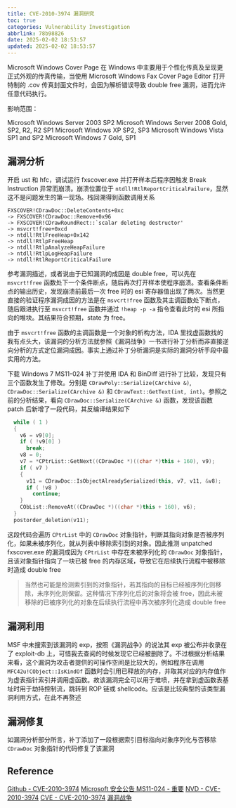 ```yaml
---
title: CVE-2010-3974 漏洞研究
toc: true
categories: Vulnerability Investigation
abbrlink: 78b98826
date: 2025-02-02 18:53:57
updated: 2025-02-02 18:53:57
---
```


Microsoft Windows Cover Page 在 Windows 中主要用于个性化传真及呈现更正式外观的传真传输，当使用 Microsoft Windows Fax Cover Page Editor 打开特制的 .cov 传真封面文件时，会因为解析错误导致 double free 漏洞，进而允许任意代码执行。

影响范围：

Microsoft Windows Server 2003 SP2
Microsoft Windows Server 2008 Gold, SP2, R2, R2 SP1
Microsoft Windows XP SP2, SP3
Microsoft Windows Vista SP1 and SP2
Microsoft Windows 7 Gold, SP1

## 漏洞分析

开启 ust 和 hfc，调试运行 fxscover.exe 并打开样本后程序因触发 Break Instruction 异常而崩溃。崩溃位置位于 `ntdll!RtlReportCriticalFailure`，显然这不是问题发生的第一现场。栈回溯得到函数调用关系

```plaintext
FXSCOVER!CDrawDoc::DeleteContents+0xc
-> FXSCOVER!CDrawDoc::Remove+0x96
-> FXSCOVER!CDrawRoundRect::`scalar deleting destructor'
-> msvcrt!free+0xcd
-> ntdll!RtlFreeHeap+0x142
-> ntdll!RtlpFreeHeap
-> ntdll!RtlpAnalyzeHeapFailure
-> ntdll!RtlpLogHeapFailure
-> ntdll!RtlReportCriticalFailure
```

参考漏洞描述，或者说由于已知漏洞的成因是 double free，可以先在 `msvcrt!free` 函数处下一个条件断点，随后再次打开样本使程序崩溃。查看条件断点的输出历史，发现崩溃前最后一次 free 时的 esi 寄存器值出现了两次。当然更直接的验证程序漏洞成因的方法是在 `msvcrt!free` 函数及其主调函数处下断点，随后跟进执行至 `msvcrt!free` 函数并通过 `!heap -p -a` 指令查看此时的 esi 所指向的堆块。其结果符合预期，state 为 free。

由于 `msvcrt!free` 函数的主调函数是一个对象的析构方法，IDA 里找虚函数找的我有点头大，该漏洞的分析方法就参照《漏洞战争》一书进行补丁分析而非直接逆向分析的方式定位漏洞成因。事实上通过补丁分析漏洞是实际的漏洞分析手段中最实用的方法。

下载 Windows 7 MS11-024 补丁并使用 IDA 和 BinDiff 进行补丁比较，发现只有三个函数发生了修改。分别是 `CDrawPoly::Serialize(CArchive &)`, `CDrawDoc::Serialize(CArchive &)` 和 `CDrawText::GetText(int, int)`。参照之前的分析结果，看向 `CDrawDoc::Serialize(CArchive &)` 函数，发现该函数 patch 后新增了一段代码，其反编译结果如下

```C++
  while ( 1 )
  {
    v6 = v9[0];
    if ( !v9[0] )
      break;
    v8 = 0;
    v7 = *CPtrList::GetNext((CDrawDoc *)((char *)this + 160), v9);
    if ( v7 )
    {
      v11 = CDrawDoc::IsObjectAlreadySerialized(this, v7, v11, &v8);
      if ( !v8 )
        continue;
    }
    CObList::RemoveAt((CDrawDoc *)((char *)this + 160), v6);
  }
  postorder_deletion(v11);
```

这段代码会遍历 `CPtrList` 中的 `CDrawDoc` 对象指针，判断其指向对象是否被序列化，如果未被序列化，就从列表中移除索引到的对象。因此推测 unpatched fxscover.exe 的漏洞成因为 `CPtrList` 中存在未被序列化的 `CDrawDoc` 对象指针，且该对象指针指向了一块已被 free 的内存区域，导致它在后续执行流程中被移除时造成 double free

> 当然也可能是检测索引到的对象指针，若其指向的目标已经被序列化则移除，未序列化则保留。这种情况下序列化后的对象将会被 free，因此未被移除的已被序列化的对象在后续执行流程中再次被序列化造成 double free

## 漏洞利用

MSF 中未搜索到该漏洞的 exp，按照《漏洞战争》的说法其 exp 被公布并收录在了 exploit-db 上，可惜我去查阅的时候发现它已经被删除了。不过根据分析结果来看，这个漏洞为攻击者提供的可操作空间是比较大的，例如程序在调用 `MFC42u!CObject::IsKindOf` 函数时会引用已释放的内存，并取其对应的内存值作为虚表指针索引并调用虚函数。故该漏洞完全可以用于堆喷，并在拿到虚函数表基址时用于劫持控制流，跳转到 ROP 链或 shellcode。应该是比较典型的该类型漏洞利用方式，在此不再赘述

## 漏洞修复

如漏洞分析部分所言，补丁添加了一段根据索引目标指向对象序列化与否移除 `CDrawDoc` 对象指针的代码修复了该漏洞

## Reference

[Github - CVE-2010-3974](https://github.com/advisories/GHSA-58r9-qv78-vjj3)
[Microsoft 安全公告 MS11-024 - 重要](https://learn.microsoft.com/zh-cn/security-updates/securitybulletins/2011/ms11-024)
[NVD - CVE-2010-3974](https://nvd.nist.gov/vuln/detail/CVE-2010-3974)
[CVE - CVE-2010-3974](https://cve.mitre.org/cgi-bin/cvename.cgi?name=CVE-2010-3974)
[漏洞战争](https://book.douban.com/subject/26830238/)
